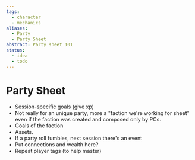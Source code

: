 ```yaml
---
tags:
  - character
  - mechanics
aliases:
  - Party
  - Party Sheet
abstract: Party sheet 101
status:
  - idea
  - todo
---
```

# Party Sheet
- Session-specific goals (give xp)
- Not really for an unique party, more a "faction we're working for sheet" even if the faction was created and composed only by PCs.
- Goals of the faction
- Assets.
- If a party roll fumbles, next session there's an event
- Put connections and wealth here?
- Repeat player tags (to help master)